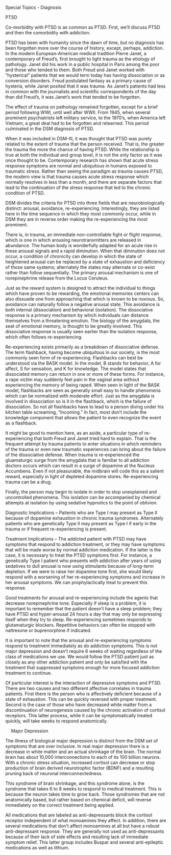 Special Topics - Diagnosis
 

PTSD

Co-morbidity with PTSD is as common as PTSD. First, we’ll discuss PTSD and then the comorbidity with addiction.

PTSD has been with humanity since the dawn of time, but no diagnosis has been forgotten more over the course of history, except, perhaps, addiction. In the modern European-American medical tradition Pierre Janet, a contemporary of Freud’s, first brought to light trauma as the etiology of pathology. Janet did his work in a public hospital in Paris among the poor and those who tended to them. Both Freud and Janet worked with “hysterical” patients that we would term today has having dissociation or as conversion disorders. Freud postulated fantasy as a primary cause of hysteria, while Janet posited that it was trauma. As Janet’s patients had less in common with the journalists and scientific correspondents of the day than did Freud’s, it was Janet’s work that tended to be forgotten.

The effect of trauma on pathology remained forgotten, except for a brief period following WWI, until well after WWII. From 1945, when several prominent psychiatrists left military service, to the 1970’s, when America left Vietnam, a great deal had to be forgotten and relearned. This period culminated in the DSM diagnosis of PTSD.

When it was included in DSM-III, it was thought that PTSD was purely related to the extent of trauma that the person received. That is, the greater the trauma the more the chance of having PTSD. While the relationship is true at both the individual and group level, it is not the only factor as it was once thought to be.  Contemporary research has shown that acute stress response symptoms are normal and ubiquitous in humans exposed to traumatic stress. Rather than seeing the paradigm as trauma causes PTSD, the modern view is that trauma causes acute stress response which normally resolves in less than a month, and there are separate factors that lead to the continuation of the stress response that led to the chronic condition of PTSD.

DSM divides the criteria for PTSD into three fields that are neurobiologically distinct: arousal, avoidance, re-experiencing. Interestingly, they are listed here in the time sequence in which they most commonly occur, while in DSM they are in reverse order making the re-experiencing the most prominent.

There is, in trauma, an immediate non-controllable fight or flight response, which is one in which arousing neurotransmitters are released in abundance. The human body is wonderfully adapted for an acute rise in these arousal signals and a rapid diminution. When that diminution does not occur, a condition of chronicity can develop in which the state of heightened arousal can be replaced by a state of exhaustion and deficiency of those same systems; alternately the states may alternate or co-exist rather than follow sequentially. The primary arousal mechanism is one of norepinephrine release from the Locus Ceruleus.

Just as the reward system is designed to attract the individual to things which have proven to be rewarding, the emotional memories centers can also dissuade one from approaching that which is known to be noxious. So, avoidance can naturally follow a negative arousal state.  This avoidance is both internal (dissociation) and behavioral (isolation). The dissociative response is a primary mechanism by which individuals can distance themselves from a threatening emotion. The biology of the amygdala, the seat of emotional memory, is thought to be greatly involved. This dissociative response is usually seen earlier than the isolation response, which often follows re-experiencing.

Re-experiencing exists primarily as a breakdown of dissociative defense. The term flashback, having become ubiquitous in our society, is the most commonly seen form of re-experiencing. Flashbacks can best be understood via the BASK model. In the model, B stands for behavior, A for affect, S for sensation, and K for knowledge. The model states that dissociated memory can return in one or more of these forms. For instance, a rape victim may suddenly feel pain in the vaginal area without experiencing the memory of being raped. When seen in light of the BASK model, flashbacks are seen as generally small easy to handle phenomena which can be normalized with moderate effort. Just as the amygdala is involved in dissociation so is it in the flashback, which is the failure of dissociation. So not all flashbacks have to lead to a person diving under his kitchen table screaming, “Incoming.” In fact, most don’t include the knowledge component that allows the patient to even recognize the event as a flashback.

It might be good to mention here, as an aside, a particular type of re-experiencing that both Freud and Janet tried hard to explain. That is the frequent attempt by trauma patients to enter situations in which reminders of the trauma or even new traumatic experiences can bring about the failure of the dissociative defense. When trauma is re-experienced the gluamaturgic surge from the amygdala that is familiar to all addiction doctors occurs which can result in a surge of dopamine at the Nucleus Accumbens. Even if not pleasurable, the midbrain will code this as a salient reward, especially in light of depleted dopamine stores. Re-experiencing trauma can be a drug.

Finally, the person may begin to isolate in order to stop unexplained and uncontrolled phenomena. This isolation can be accompanied by chemical attempts at isolation by using sedative hypnotics to the point of oblivion.

Diagnostic Implications – Patients who are Type I may present as Type II because of dopamine exhaustion in chronic trauma syndromes. Alternately patients who are genetically Type II may present as Type I if early in the trauma or if frequent re-experiencing is present.

Treatment Implications – The addicted patient with PTSD may have symptoms that respond to addiction treatment, or they may have symptoms that will be made worse by normal addiction medication. If the latter is the case, it is necessary to treat the PTSD symptoms first. For instance, a genetically Type I patient who presents with addiction after years of using sedatives to dull arousal is now using stimulants because of long-term depletion. If we were to raise her dopamine tone first, she would likely respond with a worsening of her re-experiencing symptoms and increase in her arousal symptoms. We can prophylactically treat to prevent this response.

Good treatments for arousal and re-experiencing include the agents that decrease norepinephrine tone. Especially if sleep is a problem, it is important to remember that the patient doesn’t have a sleep problem; they have PTSD and hyper-arousal 24 hours a day that may only be expressing itself when they try to sleep. Re-experiencing sometimes responds to glutamaturgic blockers. Repetitive behaviors can often be stopped with naltrexone or buprenorphine if indicated.

It is important to note that the arousal and re-experiencing symptoms respond to treatment immediately as do addiction symptoms. This is not major depression and doesn’t require 6 weeks of waiting regardless of the class of medications we use. We would follow the PTSD patient just as closely as any other addiction patient and only be satisfied with the treatment that suppressed symptoms enough for more focused addiction treatment to continue.

Of particular interest is the interaction of depressive symptoms and PTSD. There are two causes and two different affective correlates in trauma patients. First there is the person who is affectively deficient because of a state of exhaustion. This can be quickly reversed with proper treatment. Second is the case of those who have decreased white matter from a discontinuation of neurogenesis caused by the chronic activation of cortisol receptors. This latter process, while it can be symptomatically treated quickly, will take weeks to respond anatomically.

 
Major Depression

The illness of biological major depression is distinct from the DSM set of symptoms that are over inclusive. In real major depression there is a decrease in white matter and an actual shrinkage of the brain. The normal brain has about 10,000 interconnections to each of its 100 billion neurons. With a chronic stress situation, increased cortisol can decrease or stop production of brain derived neurotrophic factor (BDNF) and a resulting pruning back of neuronal interconnectedness.

This syndrome of brain shrinkage, and this syndrome alone, is the syndrome that takes 6 to 8 weeks to respond to medical treatment. This is because the neuron takes time to grow back. Those syndromes that are not anatomically based, but rather based on chemical deficit, will reverse immediately on the correct treatment being applied.

All medications that are labeled as anti-depressants block the cortisol receptor independent of what monoamines they affect. In addition, there are several medications that don’t affect monoamines at all but have a robust anti-depressant response. They are generally not used as anti-depressants because of their lack of side effects and resulting lack of immediate symptom relief. This latter group includes Buspar and several anti-epileptic medications as well as lithium.
 

